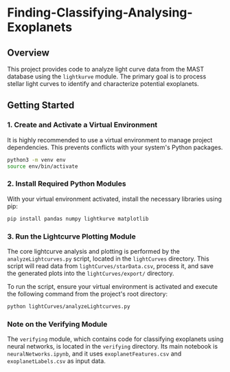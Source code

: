 # Finding-Classifying-Analysing-Exoplanets

## Overview
This project provides code to analyze light curve data from the MAST database using the `lightkurve` module. The primary goal is to process stellar light curves to identify and characterize potential exoplanets.

## Getting Started

### 1. Create and Activate a Virtual Environment
It is highly recommended to use a virtual environment to manage project dependencies. This prevents conflicts with your system's Python packages.

```bash
python3 -m venv env
source env/bin/activate
```

### 2. Install Required Python Modules
With your virtual environment activated, install the necessary libraries using pip:

```bash
pip install pandas numpy lightkurve matplotlib
```

### 3. Run the Lightcurve Plotting Module
The core lightcurve analysis and plotting is performed by the `analyzeLightcurves.py` script, located in the `lightCurves` directory. This script will read data from `lightCurves/starData.csv`, process it, and save the generated plots into the `lightCurves/export/` directory.

To run the script, ensure your virtual environment is activated and execute the following command from the project's root directory:

```bash
python lightCurves/analyzeLightcurves.py
```

### Note on the Verifying Module
The `verifying` module, which contains code for classifying exoplanets using neural networks, is located in the `verifying` directory. Its main notebook is `neuralNetworks.ipynb`, and it uses `exoplanetFeatures.csv` and `exoplanetLabels.csv` as input data.
